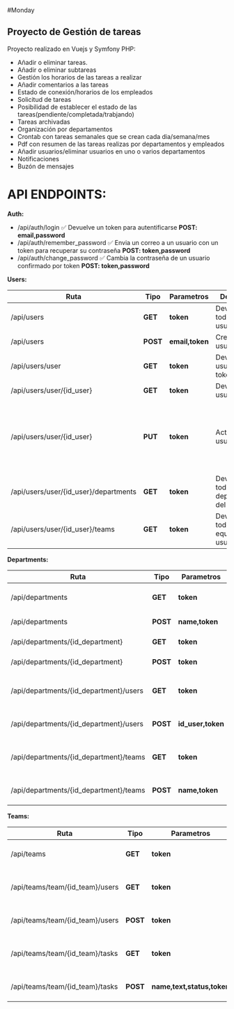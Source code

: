 #Monday 
## Proyecto de Gestión de tareas
Proyecto realizado en Vuejs y Symfony PHP:
 * Añadir o eliminar tareas.
 * Añadir o eliminar subtareas
 * Gestión los horarios de las tareas a realizar 
 * Añadir comentarios a las tareas
 * Estado de conexión/horarios de los empleados
 * Solicitud de tareas
 * Posibilidad de establecer el estado de las tareas(pendiente/completada/trabjando)
 * Tareas archivadas
 * Organización por departamentos
 * Crontab con tareas semanales que se crean cada dia/semana/mes
 * Pdf con resumen de las tareas realizas por departamentos y empleados
 * Añadir usuarios/eliminar usuarios en uno o varios departamentos
 * Notificaciones
 * Buzón de mensajes



# API ENDPOINTS:
**Auth:**
* /api/auth/login  ✅ Devuelve un token para autentificarse **POST: email,password**
* /api/auth/remember_password  ✅ Envia un correo a un usuario con un token para recuperar su contraseña **POST: token,password**
* /api/auth/change_password  ✅ Cambia la contraseña de un usuario confirmado por token **POST: token,password**

**Users:**

| Ruta | Tipo | Parametros | Descripción | Estado |  Info |
|-|-|-|-|-|-|
| /api/users | **GET** | **token** | Devuelve todos los usuarios | ✅| 
| /api/users | **POST** | **email,token** | Crea un usuario | ✅| 
| /api/users/user | **GET** | **token** | Devuelve el usuario del token | ✅| 
| /api/users/user/{id_user}  | **GET** | **token** | Devuelve un usuario | ✅| 
| /api/users/user/{id_user} | **PUT** | **token** | Actualiza un usuario |  ✅| (opcionales): **name, image, surname, birthday, phone, schedule, duty_schedule, duty**|
| /api/users/user/{id_user}/departments  | **GET** | **token** | Devuelve todos los departamentos del usuario | ✅ | |
| /api/users/user/{id_user}/teams  | **GET** | **token** | Devuelve todos los equipos del usuario | ✅ | |

**Departments:**

 Ruta | Tipo | Parametros | Descripción | Estado |  Info |
|-|-|-|-|-|-|
| /api/departments | **GET** | **token** | Devuelve todos los departamentos |✅| 
| /api/departments | **POST** | **name,token** | Crea un departamento |✅| 
| /api/departments/{id_department}  | **GET** | **token** | Devuelve un departamento |✅| 
| /api/departments/{id_department} | **POST** | **token** | Actualiza un departamento |✅| (opcionales): **name**|
| /api/departments/{id_department}/users  | **GET** | **token** | Devuelve todos los usuarios de un departamento |✅| 
| /api/departments/{id_department}/users | **POST** | **id_user,token** | Añade un usuario al departamento |✅|
| /api/departments/{id_department}/teams | **GET** | **token** | Devuelve todos los equipos de un departamento |✅|
| /api/departments/{id_department}/teams | **POST** | **name,token** | Añade un equipo al departamento |✅|

**Teams:**

Ruta | Tipo | Parametros | Descripción | Estado |  Info |
|-|-|-|-|-|-|
| /api/teams | **GET** | **token** | Devuelve todos los equipos |✅|
 /api/teams/team/{id_team}/users  | **GET** | **token** | Devuelve todos los usuarios de un equipo |✅|
| /api/teams/team/{id_team}/users  | **POST** | **token** | Asigna un usuario a un equipo |✅|
| /api/teams/team/{id_team}/tasks  | **GET** | **token** | Devuelve todas las tareas de un equipo |✅|
| /api/teams/team/{id_team}/tasks  | **POST** | **name,text,status,token** | Crea una tarea para un equipo |✅|
